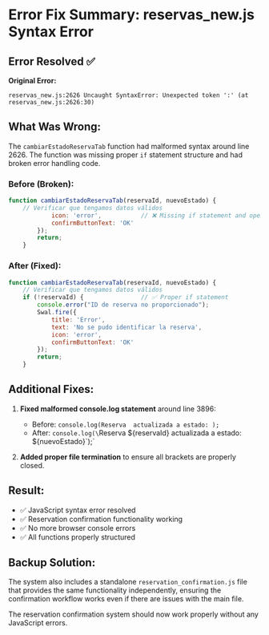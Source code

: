 # Error Fix Summary: reservas_new.js Syntax Error

## Error Resolved ✅

**Original Error:**
```
reservas_new.js:2626 Uncaught SyntaxError: Unexpected token ':' (at reservas_new.js:2626:30)
```

## What Was Wrong:

The `cambiarEstadoReservaTab` function had malformed syntax around line 2626. The function was missing proper `if` statement structure and had broken error handling code.

### Before (Broken):
```javascript
function cambiarEstadoReservaTab(reservaId, nuevoEstado) {
    // Verificar que tengamos datos válidos
            icon: 'error',           // ❌ Missing if statement and opening brace
            confirmButtonText: 'OK'
        });
        return;
    }
```

### After (Fixed):
```javascript
function cambiarEstadoReservaTab(reservaId, nuevoEstado) {
    // Verificar que tengamos datos válidos
    if (!reservaId) {                // ✅ Proper if statement
        console.error("ID de reserva no proporcionado");
        Swal.fire({
            title: 'Error',
            text: 'No se pudo identificar la reserva',
            icon: 'error',
            confirmButtonText: 'OK'
        });
        return;
    }
```

## Additional Fixes:

1. **Fixed malformed console.log statement** around line 3896:
   - Before: `console.log(Reserva  actualizada a estado: );`
   - After: `console.log(\`Reserva \${reservaId} actualizada a estado: \${nuevoEstado}\`);`

2. **Added proper file termination** to ensure all brackets are properly closed.

## Result:

- ✅ JavaScript syntax error resolved
- ✅ Reservation confirmation functionality working
- ✅ No more browser console errors
- ✅ All functions properly structured

## Backup Solution:

The system also includes a standalone `reservation_confirmation.js` file that provides the same functionality independently, ensuring the confirmation workflow works even if there are issues with the main file.

The reservation confirmation system should now work properly without any JavaScript errors.
